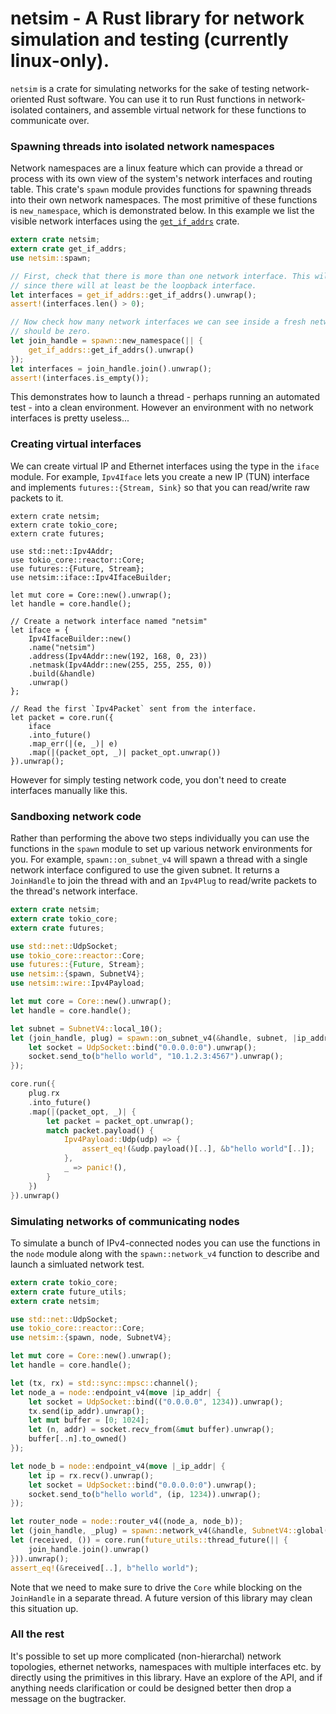 # netsim - A Rust library for network simulation and testing (currently linux-only).

`netsim` is a crate for simulating networks for the sake of testing network-oriented Rust
software. You can use it to run Rust functions in network-isolated containers, and assemble
virtual network for these functions to communicate over.

### Spawning threads into isolated network namespaces

Network namespaces are a linux feature which can provide a thread or process with its own view
of the system's network interfaces and routing table. This crate's `spawn` module provides
functions for spawning threads into their own network namespaces. The most primitive of these
functions is `new_namespace`, which is demonstrated below. In this example we list the visible
network interfaces using the [`get_if_addrs`](https://crates.io/crates/get_if_addrs) crate.

```rust
extern crate netsim;
extern crate get_if_addrs;
use netsim::spawn;

// First, check that there is more than one network interface. This will generally be true
// since there will at least be the loopback interface.
let interfaces = get_if_addrs::get_if_addrs().unwrap();
assert!(interfaces.len() > 0);

// Now check how many network interfaces we can see inside a fresh network namespace. There
// should be zero.
let join_handle = spawn::new_namespace(|| {
    get_if_addrs::get_if_addrs().unwrap()
});
let interfaces = join_handle.join().unwrap();
assert!(interfaces.is_empty());
```

This demonstrates how to launch a thread - perhaps running an automated test - into a clean
environment. However an environment with no network interfaces is pretty useless...

### Creating virtual interfaces

We can create virtual IP and Ethernet interfaces using the type in the `iface` module. For
example, `Ipv4Iface` lets you create a new IP (TUN) interface and implements `futures::{Stream,
Sink}` so that you can read/write raw packets to it.

```rust,no_run
extern crate netsim;
extern crate tokio_core;
extern crate futures;

use std::net::Ipv4Addr;
use tokio_core::reactor::Core;
use futures::{Future, Stream};
use netsim::iface::Ipv4IfaceBuilder;

let mut core = Core::new().unwrap();
let handle = core.handle();

// Create a network interface named "netsim"
let iface = {
    Ipv4IfaceBuilder::new()
    .name("netsim")
    .address(Ipv4Addr::new(192, 168, 0, 23))
    .netmask(Ipv4Addr::new(255, 255, 255, 0))
    .build(&handle)
    .unwrap()
};

// Read the first `Ipv4Packet` sent from the interface.
let packet = core.run({
    iface
    .into_future()
    .map_err(|(e, _)| e)
    .map(|(packet_opt, _)| packet_opt.unwrap())
}).unwrap();
```

However for simply testing network code, you don't need to create interfaces manually like
this.

### Sandboxing network code

Rather than performing the above two steps individually you can use the functions in the
`spawn` module to set up various network environments for you. For example,
`spawn::on_subnet_v4` will spawn a thread with a single network interface configured to use the
given subnet. It returns a `JoinHandle` to join the thread with and an `Ipv4Plug` to read/write
packets to the thread's network interface.

```rust
extern crate netsim;
extern crate tokio_core;
extern crate futures;

use std::net::UdpSocket;
use tokio_core::reactor::Core;
use futures::{Future, Stream};
use netsim::{spawn, SubnetV4};
use netsim::wire::Ipv4Payload;

let mut core = Core::new().unwrap();
let handle = core.handle();

let subnet = SubnetV4::local_10();
let (join_handle, plug) = spawn::on_subnet_v4(&handle, subnet, |ip_addr| {
    let socket = UdpSocket::bind("0.0.0.0:0").unwrap();
    socket.send_to(b"hello world", "10.1.2.3:4567").unwrap();
});

core.run({
    plug.rx
    .into_future()
    .map(|(packet_opt, _)| {
        let packet = packet_opt.unwrap();
        match packet.payload() {
            Ipv4Payload::Udp(udp) => {
                assert_eq!(&udp.payload()[..], &b"hello world"[..]);
            },
            _ => panic!(),
        }
    })
}).unwrap()
```

### Simulating networks of communicating nodes

To simulate a bunch of IPv4-connected nodes you can use the functions in the `node` module
along with the `spawn::network_v4` function to describe and launch a simluated network test.

```rust
extern crate tokio_core;
extern crate future_utils;
extern crate netsim;

use std::net::UdpSocket;
use tokio_core::reactor::Core;
use netsim::{spawn, node, SubnetV4};

let mut core = Core::new().unwrap();
let handle = core.handle();

let (tx, rx) = std::sync::mpsc::channel();
let node_a = node::endpoint_v4(move |ip_addr| {
    let socket = UdpSocket::bind(("0.0.0.0", 1234)).unwrap();
    tx.send(ip_addr).unwrap();
    let mut buffer = [0; 1024];
    let (n, addr) = socket.recv_from(&mut buffer).unwrap();
    buffer[..n].to_owned()
});

let node_b = node::endpoint_v4(move |_ip_addr| {
    let ip = rx.recv().unwrap();
    let socket = UdpSocket::bind("0.0.0.0:0").unwrap();
    socket.send_to(b"hello world", (ip, 1234)).unwrap();
});

let router_node = node::router_v4((node_a, node_b));
let (join_handle, _plug) = spawn::network_v4(&handle, SubnetV4::global(), router_node);
let (received, ()) = core.run(future_utils::thread_future(|| {
    join_handle.join().unwrap()
})).unwrap();
assert_eq!(&received[..], b"hello world");
```

Note that we need to make sure to drive the `Core` while blocking on the `JoinHandle` in a
separate thread. A future version of this library may clean this situation up.

### All the rest

It's possible to set up more complicated (non-hierarchal) network topologies, ethernet
networks, namespaces with multiple interfaces etc. by directly using the primitives in this
library. Have an explore of the API, and if anything needs clarification or could be designed
better then drop a message on the bugtracker.

